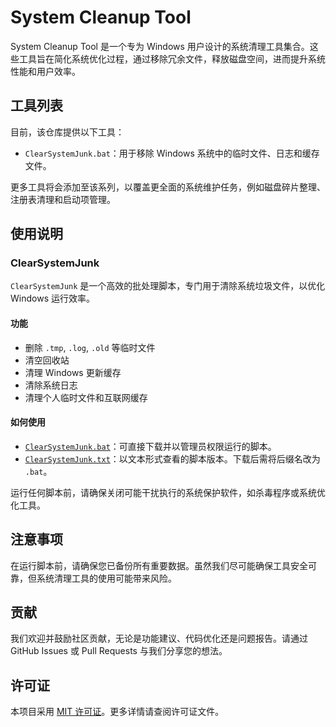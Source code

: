 # System Cleanup Tool

System Cleanup Tool 是一个专为 Windows 用户设计的系统清理工具集合。这些工具旨在简化系统优化过程，通过移除冗余文件，释放磁盘空间，进而提升系统性能和用户效率。

## 工具列表

目前，该仓库提供以下工具：

- `ClearSystemJunk.bat`：用于移除 Windows 系统中的临时文件、日志和缓存文件。

更多工具将会添加至该系列，以覆盖更全面的系统维护任务，例如磁盘碎片整理、注册表清理和启动项管理。

## 使用说明

### ClearSystemJunk

`ClearSystemJunk` 是一个高效的批处理脚本，专门用于清除系统垃圾文件，以优化 Windows 运行效率。

#### 功能

- 删除 `.tmp`, `.log`, `.old` 等临时文件
- 清空回收站
- 清理 Windows 更新缓存
- 清除系统日志
- 清理个人临时文件和互联网缓存

#### 如何使用

- [`ClearSystemJunk.bat`](ClearSystemJunk.bat)：可直接下载并以管理员权限运行的脚本。
- [`ClearSystemJunk.txt`](ClearSystemJunk.txt)：以文本形式查看的脚本版本。下载后需将后缀名改为 `.bat`。

运行任何脚本前，请确保关闭可能干扰执行的系统保护软件，如杀毒程序或系统优化工具。

## 注意事项

在运行脚本前，请确保您已备份所有重要数据。虽然我们尽可能确保工具安全可靠，但系统清理工具的使用可能带来风险。

## 贡献

我们欢迎并鼓励社区贡献，无论是功能建议、代码优化还是问题报告。请通过 GitHub Issues 或 Pull Requests 与我们分享您的想法。

## 许可证

本项目采用 [MIT 许可证](LICENSE)。更多详情请查阅许可证文件。
